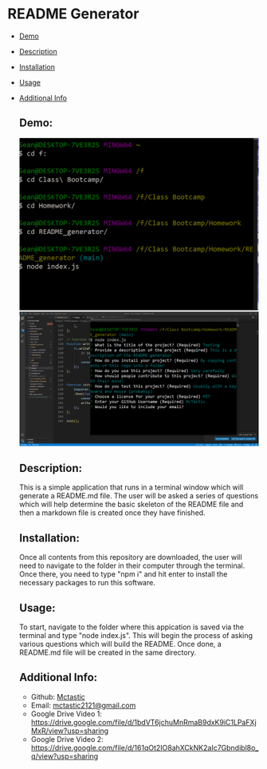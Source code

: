 # README Generator

 - [Demo](#demo)
 - [Description](#description)
 - [Installation](#installation)
 - [Usage](#usage)
 - [Additional Info](#additional-info)

    ## Demo:
    ![demo of terminal questions](./demo/readme_demo.gif)
    ![demo of readme.md file creation](./demo/readme_created.gif)

    ## Description:
    This is a simple application that runs in a terminal window which will generate a README.md file. The user will be asked a series of questions which will help determine the basic skeleton of the README file and then a markdown file is created once they have finished. 

    ## Installation:
    Once all contents from this repository are downloaded, the user will need to navigate to the folder in their computer through the terminal. Once there, you need to type "npm i" and hit enter to install the necessary packages to run this software. 

    ## Usage:
    To start, navigate to the folder where this appication is saved via the terminal and type "node index.js". This will begin the process of asking various questions which will build the README. Once done, a README.md file will be created in the same directory. 


    ## Additional Info:
    - Github: [Mctastic](https://github.com/mctastic)
    - Email: mctastic2121@gmail.com 
    - Google Drive Video 1: https://drive.google.com/file/d/1bdVT6jchuMnRmaB9dxK9iC1LPaFXjMxR/view?usp=sharing
    - Google Drive Video 2: https://drive.google.com/file/d/161qOt2IO8ahXCkNK2aIc7Gbndibl8o_q/view?usp=sharing